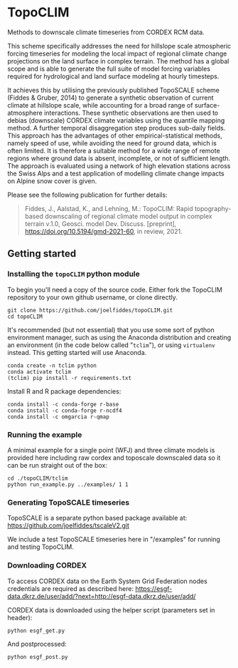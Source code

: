 # TopoCLIM
Methods to downscale climate timeseries from CORDEX RCM data.

This scheme specifically addresses the need for hillslope scale atmospheric forcing timeseries for modeling the local impact of regional climate change projections on the land surface in complex terrain. The method has a global scope and is able to generate the full suite of model forcing variables required for hydrological and land surface modeling at hourly timesteps. 

It achieves this by utilising the previously published TopoSCALE scheme (Fiddes & Gruber, 2014) to generate a synthetic observation of current climate at hillslope scale, while accounting for a broad range of surface-atmosphere interactions. These synthetic observations are then used to debias (downscale) CORDEX climate variables using the quantile mapping method. A further temporal disaggregation step produces sub-daily fields. This approach has the advantages of other empirical-statistical methods, namely speed of use, while avoiding the need for ground data, which is often limited. It is therefore a suitable method for a wide range of remote regions where ground data is absent, incomplete, or not of sufficient length. The approach is evaluated using a network of high elevation stations across the Swiss Alps and a test application of modelling climate change impacts on Alpine snow cover is given. 

Please see the following publication for further details:

>Fiddes, J., Aalstad, K., and Lehning, M.: TopoCLIM: Rapid topography-based downscaling of regional climate model output in complex terrain v.1.0, Geosci. model Dev. Discuss. [preprint], https://doi.org/10.5194/gmd-2021-60, in review, 2021.

## Getting started

### Installing the `topoCLIM` python module

To begin you'll need a copy of the source code. Either fork the TopoCLIM repository to your own github username, or clone directly.

```{bash}
git clone https://github.com/joelfiddes/topoCLIM.git
cd topoCLIM
```

It's recommended (but not essential) that you use some sort of python environment manager, such as using the Anaconda distribution and creating an environment (in the code below called "`tclim`"), or using `virtualenv` instead.  This getting started will use Anaconda.

```{bash}
conda create -n tclim python
conda activate tclim
(tclim) pip install -r requirements.txt
```
Install R and R package dependencies:

```{bash}
conda install -c conda-forge r-base
conda install -c conda-forge r-ncdf4
conda install -c omgarcia r-qmap
```

### Running the example
A minimal example for a single point (WFJ) and three climate models is provided here including raw cordex and toposcale downscaled data so it can be run straight out of the box:
```
cd ./topoCLIM/tclim
python run_example.py ../examples/ 1 1
```

### Generating TopoSCALE timeseries

TopoSCALE is a separate python based package available at: https://github.com/joelfiddes/tscaleV2.git

We include a test TopoSCALE timeseries here in "/examples" for running and testing TopoCLIM.

### Downloading CORDEX

To access CORDEX data on the Earth System Grid Federation nodes credentials are required as described here:
https://esgf-data.dkrz.de/user/add/?next=http://esgf-data.dkrz.de/user/add/

CORDEX data is downloaded using the helper script (parameters set in header):
```
python esgf_get.py
```

And postprocessed:
```
python esgf_post.py
```




